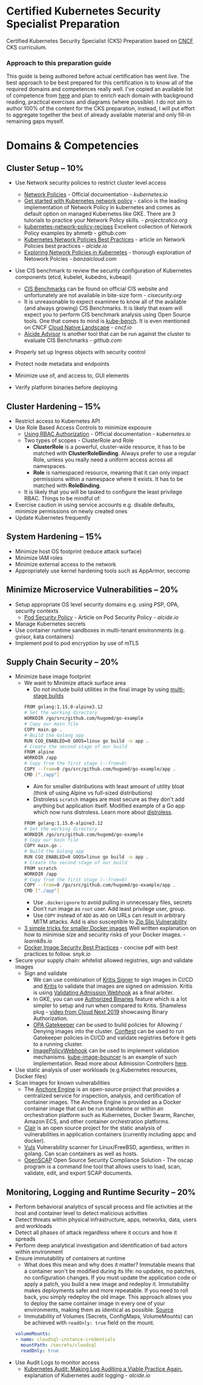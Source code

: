 # Certified Kubernetes Security Specialist Preparation
Certified Kubernetes Security Specialist (CKS) Preparation based on [CNCF](https://training.linuxfoundation.org/certification/certified-kubernetes-security-specialist/?utm_source=cncf&amp;utm_medium=blog&amp;utm_campaign=cks0720) CKS curriculum.

### Approach to this preparation guide
This guide is being authored before actual certification has went live. The best approach to be best prepared for this certification is to know all of the required domains and competences really well. I've copied an available list of competence from [here](https://training.linuxfoundation.org/certification/certified-kubernetes-security-specialist/?utm_source=cncf&utm_medium=blog&utm_campaign=cks0720) and plan to enrich each domain with background reading, practical exercises and diagrams (where possible). I do not aim to author 100% of the content for the CKS preparation, instead, I will put effort to aggregate together the best of already available material and only fill-in remaining gaps myself.


# Domains & Competencies

## Cluster Setup – 10%

* Use Network security policies to restrict cluster level access
  * [Network Policies](https://kubernetes.io/docs/concepts/services-networking/network-policies/) - Official documentation - *kubernetes.io*
  * [Get started with Kubernetes network policy](https://docs.projectcalico.org/security/kubernetes-network-policy) - calico is the leading implementation of Network Policy in kubernetes and comes as default option on managed Kubernetes like GKE. There are 3 tutorials to practice your Network Policy skills. - *projectcalico.org*
  * [kubernetes-network-policy-recipes](https://github.com/ahmetb/kubernetes-network-policy-recipes) Excellent collection of Network Policy examples by ahmetb - *github.com*
  * [Kubernetes Network Policies Best Practices](https://blog.alcide.io/kubernetes-network-policies-best-practices) - article on Network Policies best practices - *alcide.io*
  * [Exploring Network Policies in Kubernetes](https://banzaicloud.com/blog/network-policy/) - thorough exploration of Netowork Polcies - *banzaicloud.com*

* Use CIS benchmark to review the security configuration of Kubernetes components (etcd, kubelet, kubedns, kubeapi)
  * [CIS Benchmarks](https://www.cisecurity.org/benchmark/kubernetes/) can be found on official CIS website and unfortunately are not available in bite-size form - *cisecurity.org*
  * It is unreasonable to expect examinee to know all of the available (and always growing) CIS Benchmarks. It is likely that exam will expect you to perform CIS benchmark analysis using Open Source tools. One that comes to mind is [kube-bench](https://github.com/aquasecurity/kube-bench#cis-kubernetes-benchmark-support). It is even mentioned on CNCF [Cloud Native Landscape](https://landscape.cncf.io/selected=kube-bench) - *cncf.io*
  * [Alcide Advisor](https://github.com/alcideio/advisor) is another tool that can be run against the cluster to evaluate CIS Benchmarks - *github.com*

* Properly set up Ingress objects with security control
* Protect node metadata and endpoints
* Minimize use of, and access to, GUI elements
* Verify platform binaries before deploying


## Cluster Hardening – 15%

* Restrict access to Kubernetes API
* Use Role Based Access Controls to minimize exposure
  * [Using RBAC Authorization](https://kubernetes.io/docs/reference/access-authn-authz/rbac/) - Official documentation - *kubernetes.io*
  * Two types of scopes - ClusterRole and Role
    * **ClusterRole** is a powerful, cluster-wide resource, it has to be matched with **ClusterRoleBinding**. Always prefer to use a regular Role, unless you really need a uniform access across all namespaces.
    * **Role** is namespaced resource, meaning that it can only impact permissions within a namespace where it exists. It has to be matched with **RoleBinding**.
  * It is likely that you will be tasked to configure the least privilege RBAC. Things to be mindful of:
* Exercise caution in using service accounts e.g. disable defaults, minimize permissions on newly created ones
* Update Kubernetes frequently

## System Hardening – 15%
* Minimize host OS footprint (reduce attack surface)
* Minimize IAM roles
* Minimize external access to the network
* Appropriately use kernel hardening tools such as AppArmor, seccomp


## Minimize Microservice Vulnerabilities – 20%

* Setup appropriate OS level security domains e.g. using PSP, OPA, security contexts
  * [Pod Security Policy](https://blog.alcide.io/pod-security-policy) - Article on Pod Security Policy - *alcide.io*
* Manage Kubernetes secrets
* Use container runtime sandboxes in multi-tenant environments (e.g. gvisor, kata containers)
* Implement pod to pod encryption by use of mTLS

## Supply Chain Security – 20%

* Minimize base image footprint
  * We want to Minimize attack surface area
    * Do not include build utilities in the final image by using [multi-stage builds](https://docs.docker.com/develop/develop-images/multistage-build/)
    ```bash
    FROM golang:1.15.0-alpine3.12
    # Set the working directory
    WORKDIR /go/src/github.com/hugomd/go-example
    # Copy our main file
    COPY main.go .
    # Build the Golang app
    RUN CGO_ENABLED=0 GOOS=linux go build -o app .
    # Create the second stage of our build
    FROM alpine
    WORKDIR /app
    # Copy from the first stage (--from=0)
    COPY --from=0 /go/src/github.com/hugomd/go-example/app .
    CMD ["./app"]
    ```
    * Aim for smaller distributions with least amount of utility bloat (think of using Alpine vs full-sized distributions)
    * Distroless `scratch` images are most secure as they don't add anything but application itself. Modified example of a Go app which now runs distroless. Learn more about [distroless](https://github.com/GoogleContainerTools/distroless).
    ```bash
    FROM golang:1.15.0-alpine3.12
    # Set the working directory
    WORKDIR /go/src/github.com/hugomd/go-example
    # Copy our main file
    COPY main.go .
    # Build the Golang app
    RUN CGO_ENABLED=0 GOOS=linux go build -o app .
    # Create the second stage of our build
    FROM scratch
    WORKDIR /app
    # Copy from the first stage (--from=0)
    COPY --from=0 /go/src/github.com/hugomd/go-example/app .
    CMD ["./app"]
    ```
    * Use `.dockerignore` to avoid pulling in unnecessary files, secrets
    * Don't run image as `root` user. Add least privilege user, group.
    * Use `COPY` instead of `ADD` as `ADD` on URLs can result in arbitrary MITM attacks. Add is also susceptible to [Zip Slip Vulnerability](https://snyk.io/research/zip-slip-vulnerability)
  * [3 simple tricks for smaller Docker images](https://learnk8s.io/blog/smaller-docker-images) Well written explanation on how to minimise size and security risks of your Docker images. - *learnk8s.io*
  * [Docker Image Security Best Practices](https://res.cloudinary.com/snyk/image/upload/v1551798390/Docker_Image_Security_Best_Practices_.pdf) - concise pdf with best practices to follow. *snyk.io*
* Secure your supply chain: whitelist allowed registries, sign and validate images
  * Sign and validate
    * We can use combination of [Kritis Signer](https://github.com/grafeas/kritis/blob/master/docs/signer_install.md) to sign images in CI/CD and [Kritis](https://github.com/grafeas/kritis) to validate that images are signed on admission. Kritis is using [Validating Admission Webhook](https://kubernetes.io/docs/reference/access-authn-authz/extensible-admission-controllers) as a final arbiter.
    * In GKE, you can use [Authorized Binaries](https://cloud.google.com/solutions/binary-auth-with-cloud-build-and-gke) feature which is a lot simpler to setup and run when compared to Kritis. Shameless plug - [video from Cloud Next 2019](https://youtu.be/0PY0QDNjgJ4) showcasing Binary Authorization.
    * [OPA Gatekeeper](https://github.com/open-policy-agent/gatekeeper) can be used to build policies for Allowing / Denying images into the cluster. [Conftest](https://github.com/open-policy-agent/conftest) can be used to run Gatekeeper policies in CI/CD and validate registries before it gets to a running cluster.
    * [ImagePolicyWebhook](https://kubernetes.io/docs/reference/access-authn-authz/admission-controllers/#imagepolicywebhook) can be used to implement validation mechanisms. [kube-image-bouncer](https://github.com/flavio/kube-image-bouncer) is an example of such implementation. Read more about Admission Controllers [here](https://kubernetes.io/docs/reference/access-authn-authz/admission-controllers/).
* Use static analysis of user workloads (e.g.Kubernetes resources, Docker files)
* Scan images for known vulnerabilities
  * The [Anchore Engine](https://github.com/anchore/anchore-engine) is an open-source project that provides a centralized service for inspection, analysis, and certification of container images. The Anchore Engine is provided as a Docker container image that can be run standalone or within an orchestration platform such as Kubernetes, Docker Swarm, Rancher, Amazon ECS, and other container orchestration platforms.
  * [Clair](https://github.com/quay/clair) is an open source project for the static analysis of vulnerabilities in application containers (currently including appc and docker).
  * [Vuls](https://github.com/future-architect/vuls) Vulnerability scanner for Linux/FreeBSD, agentless, written in golang. Can scan containers as well as hosts.
  * [OpenSCAP](https://github.com/OpenSCAP/openscap) Open Source Security Compliance Solution - The oscap program is a command line tool that allows users to load, scan, validate, edit, and export SCAP documents.


## Monitoring, Logging and Runtime Security – 20%

* Perform behavioral analytics of syscall process and file activities at the host and container level to detect malicious activities
* Detect threats within physical infrastructure, apps, networks, data, users and workloads
* Detect all phases of attack regardless where it occurs and how it spreads
* Perform deep analytical investigation and identification of bad actors within environment
* Ensure immutability of containers at runtime
  * What does this mean and why does it matter?
  Immutable means that a container won't be modified during its life: no updates, no patches, no configuration changes. If you must update the application code or apply a patch, you build a new image and redeploy it. Immutability makes deployments safer and more repeatable. If you need to roll back, you simply redeploy the old image. This approach allows you to deploy the same container image in every one of your environments, making them as identical as possible. [Source](https://cloud.google.com/solutions/best-practices-for-operating-containers#immutability)
  * Immutability of Volumes (Secrets, ConfigMaps, VolumeMounts) can be achieved with `readOnly: true` field on the mount.
  ```yaml
  volumeMounts:
  - name: cloudsql-instance-credentials
    mountPath: /secrets/cloudsql
    readOnly: true
  ```
* Use Audit Logs to monitor access
  * [Kubernetes Audit: Making Log Auditing a Viable Practice Again.](https://blog.alcide.io/kubernetes-audit-making-log-auditing-a-viable-practice-again) explanation of Kubernetes audit logging - *alcide.io*
